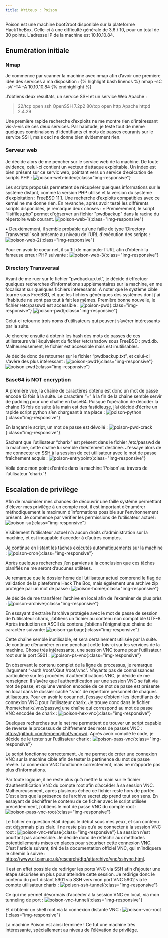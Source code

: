 ```yaml
---
title: Writeup : Poison
---
```

Poison est une machine boot2root disponible sur la plateforme HackTheBox. Celle-ci à une difficulté générale de 3.6 / 10, pour un total de 30 points.
L'adresse IP de la machine est 10.10.10.84.

## Enumération initiale
### Nmap
Je commence par scanner la machine avec nmap afin d’avoir une première idée des services à ma disposition :
{% highlight bash linenos %}
nmap -sC -sV -T4 -A 10.10.10.84
{% endhighlight %}

J’obtiens deux résultats, un service SSH et un service Web Apache :
> 22/tcp     open    ssh         OpenSSH 7.2p2
> 80/tcp     open    http         Apache httpd 2.4.29

Une première rapide recherche d’exploits ne me montre rien d'intéressant vis-à-vis de ces deux services. Par habitude, je teste tout de même quelques combinaisons d’identifiants et mots de passes courants sur le service SSH, mais ceci ne donne bien évidemment rien.

### Serveur web
Je décide alors de me pencher sur le service web de la machine. De toute évidence, celui-ci contient un vecteur d’attaque exploitable.
Un index est bien présent sur ce servic web, pointant vers un service d’exécution de scripts PHP :
![poison-web-index](/img/poison/index.PNG){:class="img-responsive"}

Les scripts proposés permettent de récupérer quelques informations sur le système distant, comme la version PHP utilisé et la version du système d’exploitation : FreeBSD 11.1.
Une recherche d’exploits compatibles avec ce kernel ne me donne rien.
En revanche, après avoir testé les différents scripts disponibles, je remarque deux choses :
• Premièrement, le script “listfiles.php” permet d'observer un fichier "pwdbackup" dans la racine du répertoire web courant.
![poison-web-1](/img/poison/vuln1.PNG){:class="img-responsive"}

• Deuxièmement, il semble probable qu’une faille de type ‘Directory Transversal’ soit présente au niveau de l’URL d'exécution des scripts : ![poison-web-2](/img/poison/vuln2.PNG){:class="img-responsive"}

Pour en avoir le coeur net, il suffit de manipuler l’URL afin d’obtenir la fameuse erreur PHP suivante :
![poison-web-3](/img/poison/vuln3.PNG){:class="img-responsive"}

### Directory Transversal

Avant de me ruer sur le fichier “pwdbackup.txt”, je décide d’effectuer quelques recherches d'informations supplémentaires sur la machine, en me focalisant sur quelques fichiers intéressants. A noter que le système cible tourne sous FreeBSD, et que les fichiers génériques des systèmes dont j'ai l'habitude ne sont pas tout à fait les mêmes.
Première bonne nouvelle, le fichier /etc/passwd est accessible :
![poison-pwd](/img/poison/pwd2.PNG){:class="img-responsive"}
![poison-pwd](/img/poison/pwd3.PNG){:class="img-responsive"}

Celui-ci retourne trois noms d’utilisateurs qui peuvent s’avérer intéressants par la suite.

Je cherche ensuite à obtenir les hash des mots de passes de ces utilisateurs via l’équivalent du fichier /etc/shadow sous FreeBSD : pwd.db. Malheureusement, le fichier est accessible mais est inutilisables.

Je décide donc de retourner sur le fichier “pwdbackup.txt”, et celui-ci s’avère des plus intéressant :
![poison-pwd1](/img/poison/pwd-url.PNG){:class="img-responsive"}
![poison-pwd](/img/poison/pwd-content.PNG){:class="img-responsive"}

### Base64 is NOT encryption

A première vue, la chaîne de caractères obtenu est donc un mot de passe encodé 13 fois à la suite. Le caractère “=” à la fin de la chaîne semble servir de padding pour une chaîne en base64.
Puisque l’opération de décoder la chaîne 13 fois de suite à la main est des fastidieuse, j’ai décidé d’écrire un rapide script python s’en chargeant à ma place :
![poison-python](/img/poison/python.PNG){:class="img-responsive"}

En lançant le script, un mot de passe est dévoilé :
![poison-pwd-crack](/img/poison/pwd-crack.PNG){:class="img-responsive"}

Sachant que l’utilisateur “charix” est présent dans le fichier /etc/passwd de la machine, cette chaîne lui semble directement destinée. J'essaye alors de me connecter en SSH à la session de cet utilisateur avec le mot de passe fraîchement acquis :
![poison-entrypoint](/img/poison/user.PNG){:class="img-responsive"}

Voilà donc mon point d’entrée dans la machine ‘Poison’ au travers de l’utilisateur ‘charix’ !

## Escalation de privilège
Afin de maximiser mes chances de découvrir une faille système permettant d'élever mes privilège à un compte root, il est important d’énumérer méthodiquement le maximum d’informations possible sur l'environnement présent.
Je commence par vérifier les permissions de l’utilisateur actuel :
![poison-su](/img/poison/su.PNG){:class="img-responsive"}

Visiblement l’utilisateur actuel n’a aucun droits d'administration sur la machine, et est incapable d’accéder à d’autres comptes.

Je continue en listant les tâches exécutés automatiquements sur la machine :
![poison-cron](/img/poison/cron.PNG){:class="img-responsive"}

Après quelques recherches j’en parviens à la conclusion que ces tâches planifiés ne me seront d’aucunes utilitées.

Je remarque que le dossier home de l’utilisateur actuel comprend le flag de validation de la plateforme Hack The Box, mais également une archive zip protégée par un mot de passe :
![poison-home](/img/poison/home.PNG){:class="img-responsive"}

Je décide de me transférer l’archive en local afin de l'examiner de plus près :
![poison-archive](/img/poison/archive.PNG){:class="img-responsive"}

En essayant d’extraire l’archive protégée avec le mot de passe de session de l’utilisateur charix, j’obtiens un fichier au contenu non compatible UTF-8. Après traduction en ASCII du contenu j’obtiens l’énigmatique chaine de caractère suivante:
![poison-garbage](/img/poison/garbage.PNG){:class="img-responsive"}

Cette chaîne semble inutilisable, et sera certainement utilisée par la suite.
Je continue d’énumérer en me penchant cette fois-ci sur les services de la machine. Chose très intéressante, une session VNC tourne pour l’utilisateur root sur le port 5901 :
![poison-ps-vnc](/img/poison/ps-vnc.PNG){:class="img-responsive"}

En observant le contenu complet de la ligne du processus, je remarque l’argument “-auth /root/.Xaut /root/.vnc”. N’ayants pas de connaissances particulière sur les procédés d’authentifications VNC, je décide de me renseigner.
Il s’avère que l’authentification sur une session VNC se fait via mot de passe, et qu’une version encodée de ce mot de passe est présente en local dans le dossier caché “.vnc” de répertoire personnel de chaques utilisateurs.
Pour en avoir le coeur net, j'essaye d’obtenir les identifiants de connexion VNC pour l’utilisateur charix. Je trouve donc dans le fichier /home/charix/.vnc/passwd une chaîne qui correspond au mot de passe VNC encodée de charix :
![poison-hex-vnc](/img/poison/hex-vnc.PNG){:class="img-responsive"}

Quelques recherches sur le net me permettent de trouver un script capable de reverse le processus de chiffrement des mots de passes VNC : https://github.com/jeroennijhof/vncpwd.
Après avoir compilé le code, je décide de le tester sur l’utilisateur charix :
![poison-pass-vnc](/img/poison/pass-vnc.PNG){:class="img-responsive"}

Le script fonctionne correctement. Je me permet de créer une connexion VNC sur la machine cible afin de tester la pertinence du mot de passe révélé. La connexion VNC fonctionne correctement, mais ne m’apporte pas plus d’informations.

Par toute logique, il ne reste plus qu’à mettre la main sur le fichier d’authentification VNC du compte root afin d’accéder à sa session VNC. Malheureusement, après plusieurs échec ce fichier reste hors de portée. C’est alors que la présence de l’archive secret.zip prend tout son sens. En essayant de déchiffrer le contenu de ce fichier avec le script utilisée précédemment, j’obtiens le mot de passe VNC du compte root :
![poison-pass-vnc-root](/img/poison/pass-vnc-root.PNG){:class="img-responsive"}

Le fichier en question était depuis le début sous mes yeux, et son contenu est désormais plus clair. il ne reste plus qu’à se connecter à la session VNC root :
![poison-vnc-refuse](/img/poison/pass-vnc-refuse.PNG){:class="img-responsive"}
La session n’est pourtant pas accessible. Je décide donc de réfléchir aux méthodes potentiellements mises en places pour sécuriser cette connexion VNC. C’est l'article suivant, tiré de la documentation officiel VNC, qui m’indiquera le chemin à suivre : https://www.cl.cam.ac.uk/research/dtg/attarchive/vnc/sshvnc.html.

Il est en effet possible de rediriger les ports VNC via SSH afin d’ajouter une étape sécurisée en plus pour atteindre cette session. Je redirige donc le contenu du port distant 5901 via SSH vers mon port VNC 5902 via le compte utilisateur charix :
![poison-ssh-tunnel](/img/poison/pass-ssh-tunnel.PNG){:class="img-responsive"}

Ce qui me permet désormais d’accéder à la session VNC en local, via mon tunneling de port :
![poison-vnc-tunnel](/img/poison/pass-vnc-tunnel.PNG){:class="img-responsive"}

Et d’obtenir un shell root via la connexion distante VNC :
![poison-vnc-root](/img/poison/pass-vnc-root2.PNG){:class="img-responsive"}


La machine Poison est ainsi terminée ! Ce fut une machine très intéressante, spéciallement au niveau de l’élévation de privilège.
